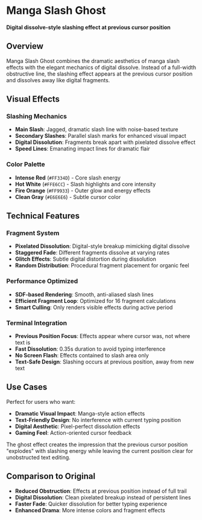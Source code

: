 # Manga Slash Ghost

**Digital dissolve-style slashing effect at previous cursor position**

## Overview

Manga Slash Ghost combines the dramatic aesthetics of manga slash effects with the elegant mechanics of digital dissolve. Instead of a full-width obstructive line, the slashing effect appears at the previous cursor position and dissolves away like digital fragments.

## Visual Effects

### Slashing Mechanics
- **Main Slash**: Jagged, dramatic slash line with noise-based texture
- **Secondary Slashes**: Parallel slash marks for enhanced visual impact
- **Digital Dissolution**: Fragments break apart with pixelated dissolve effect
- **Speed Lines**: Emanating impact lines for dramatic flair

### Color Palette
- **Intense Red** (`#FF334D`) - Core slash energy
- **Hot White** (`#FFE6CC`) - Slash highlights and core intensity
- **Fire Orange** (`#FF9933`) - Outer glow and energy effects
- **Clean Gray** (`#E6E6E6`) - Subtle cursor color

## Technical Features

### Fragment System
- **Pixelated Dissolution**: Digital-style breakup mimicking digital dissolve
- **Staggered Fade**: Different fragments dissolve at varying rates
- **Glitch Effects**: Subtle digital distortion during dissolution
- **Random Distribution**: Procedural fragment placement for organic feel

### Performance Optimized
- **SDF-based Rendering**: Smooth, anti-aliased slash lines
- **Efficient Fragment Loop**: Optimized for 16 fragment calculations
- **Smart Culling**: Only renders visible effects during active period

### Terminal Integration
- **Previous Position Focus**: Effects appear where cursor was, not where text is
- **Fast Dissolution**: 0.35s duration to avoid typing interference
- **No Screen Flash**: Effects contained to slash area only
- **Text-Safe Design**: Slashing occurs at previous position, away from new text

## Use Cases

Perfect for users who want:
- **Dramatic Visual Impact**: Manga-style action effects
- **Text-Friendly Design**: No interference with current typing position
- **Digital Aesthetic**: Pixel-perfect dissolution effects
- **Gaming Feel**: Action-oriented cursor feedback

The ghost effect creates the impression that the previous cursor position "explodes" with slashing energy while leaving the current position clear for unobstructed text editing.

## Comparison to Original

- **Reduced Obstruction**: Effects at previous position instead of full trail
- **Digital Dissolution**: Clean pixelated breakup instead of persistent lines
- **Faster Fade**: Quicker dissolution for better typing experience
- **Enhanced Drama**: More intense colors and fragment effects